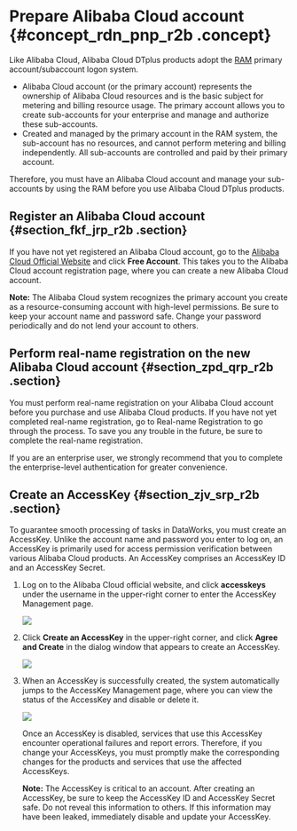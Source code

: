 # Prepare Alibaba Cloud account {#concept_rdn_pnp_r2b .concept}

Like Alibaba Cloud, Alibaba Cloud DTplus products adopt the [RAM](https://www.alibabacloud.com/help/doc-detail/28627.htm) primary account/subaccount logon system.

-   Alibaba Cloud account \(or the primary account\) represents the ownership of Alibaba Cloud resources and is the basic subject for metering and billing resource usage. The primary account allows you to create sub-accounts for your enterprise and manage and authorize these sub-accounts.
-   Created and managed by the primary account in the RAM system, the sub-account has no resources, and cannot perform metering and billing independently. All sub-accounts are controlled and paid by their primary account.

Therefore, you must have an Alibaba Cloud account and manage your sub-accounts by using the RAM before you use Alibaba Cloud DTplus products.

## Register an Alibaba Cloud account {#section_fkf_jrp_r2b .section}

If you have not yet registered an Alibaba Cloud account, go to the [Alibaba Cloud Official Website](https://www.alibabacloud.com/) and click **Free Account**. This takes you to the Alibaba Cloud account registration page, where you can create a new Alibaba Cloud account.

**Note:** The Alibaba Cloud system recognizes the primary account you create as a resource-consuming account with high-level permissions. Be sure to keep your account name and password safe. Change your password periodically and do not lend your account to others.

## Perform real-name registration on the new Alibaba Cloud account {#section_zpd_qrp_r2b .section}

You must perform real-name registration on your Alibaba Cloud account before you purchase and use Alibaba Cloud products. If you have not yet completed real-name registration, go to Real-name Registration to go through the process. To save you any trouble in the future, be sure to complete the real-name registration.

If you are an enterprise user, we strongly recommend that you to complete the enterprise-level authentication for greater convenience.

## Create an AccessKey {#section_zjv_srp_r2b .section}

To guarantee smooth processing of tasks in DataWorks, you must create an AccessKey. Unlike the account name and password you enter to log on, an AccessKey is primarily used for access permission verification between various Alibaba Cloud products. An AccessKey comprises an AccessKey ID and an AccessKey Secret.

1.  Log on to the Alibaba Cloud official website, and click **accesskeys** under the username in the upper-right corner to enter the AccessKey Management page.

    ![](http://static-aliyun-doc.oss-cn-hangzhou.aliyuncs.com/assets/img/16174/15444937838934_en-US.png)

2.  Click **Create an AccessKey** in the upper-right corner, and click **Agree and Create** in the dialog window that appears to create an AccessKey.

    ![](http://static-aliyun-doc.oss-cn-hangzhou.aliyuncs.com/assets/img/16174/15444937838935_en-US.png)

3.  When an AccessKey is successfully created, the system automatically jumps to the AccessKey Management page, where you can view the status of the AccessKey and disable or delete it.

    ![](http://static-aliyun-doc.oss-cn-hangzhou.aliyuncs.com/assets/img/16174/15444937838936_en-US.png)

    Once an AccessKey is disabled, services that use this AccessKey encounter operational failures and report errors. Therefore, if you change your AccessKeys, you must promptly make the corresponding changes for the products and services that use the affected AccessKeys.

    **Note:** The AccessKey is critical to an account. After creating an AccessKey, be sure to keep the AccessKey ID and AccessKey Secret safe. Do not reveal this information to others. If this information may have been leaked, immediately disable and update your AccessKey.


